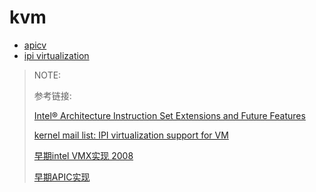 # kvm
* [apicv](./vapic.md)
* [ipi virtualization](./ipiv.md)

> NOTE:
>
> 参考链接:
>
> [Intel® Architecture Instruction Set Extensions and Future Features](https://software.intel.com/content/www/us/en/develop/download/intel-architecture-instruction-set-extensions-programming-reference.html)
>
> [kernel mail list: IPI virtualization support for VM](https://www.spinics.net/lists/kvm/msg273451.html)
>
> [早期intel VMX实现 2008](http://132.248.181.216/MV/CursoMaquinasVirtuales/Bibliograf%C3%ADaMaquinasVirtuales/Vtx.pdf)
>
> [早期APIC实现](https://patentimages.storage.googleapis.com/73/44/9e/cc7fee3e128a52/US5701496.pdf)

